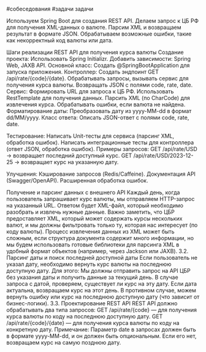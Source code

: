 #собеседования #задачи
задачи

Используем Spring Boot для создания REST API. 
Делаем запрос к ЦБ РФ для получения XML-данных о валюте. 
Парсим XML и возвращаем результат в формате JSON. 
Обрабатываем возможные ошибки, такие как некорректный код валюты или дата.


Шаги реализации REST API для получения курса валюты 
Создание проекта: 
Использовать Spring Initializr.
Добавить зависимости: Spring Web, JAXB API. 
Основной класс: Создать @SpringBootApplication для запуска приложения. 
Контроллер: Создать эндпоинт GET /api/rate/{code}/{date}. Обрабатывать запросы, вызывать сервис для получения курса валюты. Возвращать JSON с полями code, rate, date. 
Сервис: Формировать URL для запроса к ЦБ РФ. Использовать RestTemplate для получения данных. 
Парсить XML (по CharCode) для извлечения курса. 
Обрабатывать ошибки, если валюта не найдена. 
Форматирование даты: Преобразовать дату из yyyy-MM-dd в формат dd/MM/yyyy. 
Класс ответа: Описать JSON-ответ с полями code, rate, date. 



Тестирование: Написать Unit-тесты для сервиса (парсинг XML, обработка ошибок). 
Написать интеграционные тесты для контроллера (ответ JSON, обработка ошибок). Примеры запросов: GET /api/rate/USD → возвращает последний доступный курс. GET /api/rate/USD/2023-12-25 → возвращает курс на указанную дату. 

Улучшения: Кэширование запросов (Redis/Caffeine). Документация API (Swagger/OpenAPI). Расширенная обработка ошибок.





 Получение и парсинг данных с внешнего API Каждый день, когда пользователь запрашивает курс валюты, мы отправляем HTTP-запрос на указанный URL. 
 Ответом будет XML-файл, который необходимо разобрать и извлечь нужные данные. 
 Важно заметить, что ЦБР предоставляет XML, который может содержать курсы нескольких валют, и мы должны фильтровать только ту, которая нас интересует (по коду валюты). Процесс извлечения данных из XML может быть сложным, если структура документа содержит много информации, но мы будем использовать готовые библиотеки для парсинга XML в удобный формат объектов (например, через Jackson или JAXB). 
 3.2. Парсинг даты и поиск последней доступной даты Если пользователь не указал дату, необходимо вернуть курс валюты на последнюю доступную дату. Для этого: Мы должны отправить запрос на API ЦБР без указания даты и получить данные за текущий день. В случае запроса с датой, проверяем, существует ли курс на эту дату. Если дата актуальна, возвращаем курс на этот день. В противном случае, можем вернуть ошибку или курс на последнюю доступную дату (что зависит от бизнес-логики). 
 3.3. Проектирование REST API REST API должно обрабатывать два типа запросов: GET /api/rate/{code} — для получения курса валюты по коду на последнюю доступную дату. GET /api/rate/{code}/{date} — для получения курса валюты по коду на конкретную дату. Примечание: Параметр date в запросах должен быть в формате yyyy-MM-dd, и он должен быть опциональным. Если его нет, возвращаем курс на самую позднюю дату.